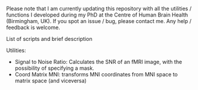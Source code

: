 Please note that I am currently updating this repository with all the utilities / functions I developed during my PhD at the Centre of Human Brain Health (Birmingham, UK). If you spot an issue / bug, please contact me. Any help / feedback is welcome.

List of scripts and brief description

Utilities:
- Signal to Noise Ratio: Calculates the SNR of an fMRI image, with the possibility of specifying a mask.
- Coord Matrix MNI: transforms MNI coordinates from MNI space to matrix space (and viceversa)
